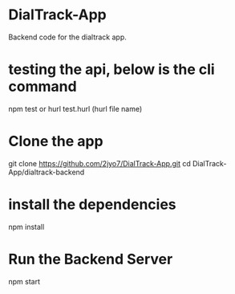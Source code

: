# DialTrack-App

Backend code for the dialtrack app.

# testing the api, below is the cli command

npm test or hurl test.hurl (hurl file name)

# Clone the app

git clone https://github.com/2jyo7/DialTrack-App.git
cd DialTrack-App/dialtrack-backend

# install the dependencies

npm install

# Run the Backend Server

npm start
